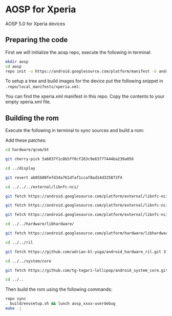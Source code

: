 AOSP for Xperia
===============

AOSP 5.0 for Xperia devices

Preparing the code
------------------

First we will initialize the aosp repo, execute the following in terminal:
```bash
mkdir aosp
cd aosp
repo init -u https://android.googlesource.com/platform/manifest -b android-5.1.0_r1
```

To setup a tree and build images for the device put the following snippet in 
`.repo/local_manifests/xperia.xml`:

You can find the xperia.xml manifest in this repo. Copy the contents to your empty xperia.xml file.

Building the rom
----------------
Execute the following in terminal to sync sources and build a rom:

Add these patches:
```bash
cd hardware/qcom/bt

git cherry-pick 5a6037f1c8b5ff0cf263c9e63777444ba239a056

cd ../display

git revert ab05b00fefd34a761dfaf1ccaf8ad14d325873f4

cd ../../../external/libnfc-nci/

git fetch https://android.googlesource.com/platform/external/libnfc-nci refs/changes/42/103142/1 && git cherry-pick FETCH_HEAD

git fetch https://android.googlesource.com/platform/external/libnfc-nci refs/changes/23/103123/1 && git cherry-pick FETCH_HEAD

git fetch https://android.googlesource.com/platform/external/libnfc-nci refs/changes/51/97051/1 && git cherry-pick FETCH_HEAD

cd ../../hardware/libhardware/

git fetch https://android.googlesource.com/platform/hardware/libhardware refs/changes/21/103221/2 && git cherry-pick FETCH_HEAD

cd ../../ril

git fetch https://github.com/adrian-bl-yuga/android_hardware_ril.git 31929dcee6e648ceb9bf4a4924fe6af9c1e6686d && git cherry-pick FETCH_HEAD

cd ../../system/core

git fetch https://github.com/tg-togari-lollipop/android_system_core.git 29fc7b17bb5e7a835b74f8038ff5ebdf4d860fc0 && git cherry-pick FETCH_HEAD

cd ../..
```

Then build the rom using the following commands:
```bash
repo sync
. build/envsetup.sh && lunch aosp_xxxx-userdebug
make -j
```